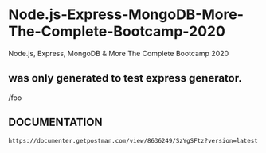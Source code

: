 # Node.js-Express-MongoDB-More-The-Complete-Bootcamp-2020
Node.js, Express, MongoDB &amp; More The Complete Bootcamp 2020

## was only generated to test express generator.
/foo

## DOCUMENTATION
`https://documenter.getpostman.com/view/8636249/SzYgSFtz?version=latest`
